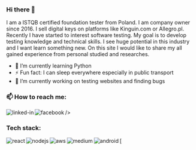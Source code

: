 ### Hi there 👋
I am a ISTQB certified foundation tester from Poland. I am company owner since 2016. I sell digital keys on platforms like Kinguin.com or Allegro.pl. Recently I have started to interest software testing. My goal is to develop testing knowledge and technical skills. I see huge potential in this industry and I want learn something new. On this site I would like to share my all gained experience from personal studied and researches.
- 🌱 I’m currently learning Python
- ⚡ Fun fact: I can sleep everywhere especially in public transport
- 🔭 I’m currently working on testing websites and finding bugs


### 📫 How to reach me: 
[<img align="left" alt="linked-in" src="https://img.shields.io/badge/linkedin-%230077B5.svg?&style=for-the-badge&logo=linkedin&logoColor=white" />](https://www.linkedin.com/in/patryk-prentki-1b8816164/)[<img align="left" alt="facebook" src="https://img.shields.io/badge/facebook-%231877F2.svg?&style=for-the-badge&logo=facebook&logoColor=white" />](https://www.facebook.com/patryk.prentki/)/>
### Tech stack:
[<img align="left" alt="react" src="https://img.shields.io/badge/vscode-%230077B5.svg?&style=for-the-badge&logo=visualstudiocode&logoColor=white" /><img align="left" alt="nodejs" src="https://img.shields.io/badge/postman-orange.svg?&style=for-the-badge&logo=Postman&logoColor=white" /><img align="left" alt="aws" src="https://img.shields.io/badge/python-basic-%23232F3E?svg?&style=for-the-badge&logo=python&logoColor=white" /><img align="left" alt="medium" src="https://img.shields.io/badge/MySQL-basic-%23232F3E?svg?&style=for-the-badge&logo=MySQL&logoColor=white" /><img align="left" alt="android" src="https://img.shields.io/badge/Jira-%23232F3E?svg?&style=for-the-badge&logo=Jira&logoColor=white" />



